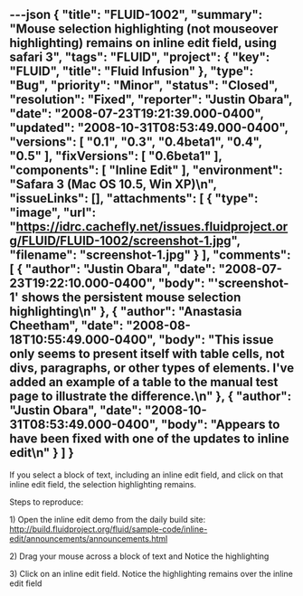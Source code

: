 ---json
{
  "title": "FLUID-1002",
  "summary": "Mouse selection highlighting (not mouseover highlighting) remains on inline edit field, using safari 3",
  "tags": "FLUID",
  "project": {
    "key": "FLUID",
    "title": "Fluid Infusion"
  },
  "type": "Bug",
  "priority": "Minor",
  "status": "Closed",
  "resolution": "Fixed",
  "reporter": "Justin Obara",
  "date": "2008-07-23T19:21:39.000-0400",
  "updated": "2008-10-31T08:53:49.000-0400",
  "versions": [
    "0.1",
    "0.3",
    "0.4beta1",
    "0.4",
    "0.5"
  ],
  "fixVersions": [
    "0.6beta1"
  ],
  "components": [
    "Inline Edit"
  ],
  "environment": "Safara 3 (Mac OS 10.5, Win XP)\n",
  "issueLinks": [],
  "attachments": [
    {
      "type": "image",
      "url": "https://idrc.cachefly.net/issues.fluidproject.org/FLUID/FLUID-1002/screenshot-1.jpg",
      "filename": "screenshot-1.jpg"
    }
  ],
  "comments": [
    {
      "author": "Justin Obara",
      "date": "2008-07-23T19:22:10.000-0400",
      "body": "'screenshot-1' shows the persistent mouse selection highlighting\n"
    },
    {
      "author": "Anastasia Cheetham",
      "date": "2008-08-18T10:55:49.000-0400",
      "body": "This issue only seems to present itself with table cells, not divs, paragraphs, or other types of elements. I've added an example of a table to the manual test page to illustrate the difference.\n"
    },
    {
      "author": "Justin Obara",
      "date": "2008-10-31T08:53:49.000-0400",
      "body": "Appears to have been fixed with one of the updates to inline edit\n"
    }
  ]
}
---
If you select a block of text, including an inline edit field, and click on that inline edit field, the selection highlighting remains.&#x20;

Steps to reproduce:

1\) Open the inline edit demo from the daily build site:\
<http://build.fluidproject.org/fluid/sample-code/inline-edit/announcements/announcements.html>

2\) Drag your mouse across a block of text and Notice the highlighting

3\) Click on an inline edit field. Notice the highlighting remains over the inline edit field

        